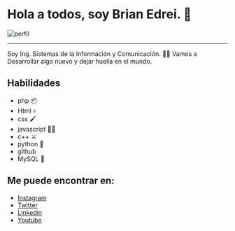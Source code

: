 <h1> Hola a todos, soy Brian Edrei. 🖖 </h1>

 <img src="https://instagram.ftlc1-1.fna.fbcdn.net/v/t51.2885-19/s150x150/248439028_1337465993356769_1240898899502381446_n.jpg?_nc_ht=instagram.ftlc1-1.fna.fbcdn.net&_nc_cat=105&_nc_ohc=x86AOR9b1LYAX88lhvc&edm=AP_V10EBAAAA&ccb=7-4&oh=aa523434fabc2418dd55fad5cfbef432&oe=619F8F37&_nc_sid=4f375e" Alt="perfil">

***
Soy Ing. Sistemas de la Información y Comunicación. 👨‍💻
Vamos a Desarrollar algo nuevo y dejar huella en el mundo.

<h2>Habilidades</h2>

<ul>
 <li> php 📦 </li>
 <li> Html 💀 </li>
 <li> css 🖌️ </li>
 <li> javascript 🏃‍♂️ </li>
 <li> c++ ⚔️ </li>
 <li> python 🐍 </li>
 <li> github </li>
 <li> MySQL 🐬 </li>
 </ul>
<h2>Me puede encontrar en:</h2>

<ul>
  <li><a href="https://www.instagram.com/bemg_develop/?hl=es-la">Instagram</a></li>
  <li><a href="https://twitter.com/BemgDevelop">Twitter</a></li>
  <li><a href="https://www.linkedin.com/in/brian-edrei-mart%C3%ADnez-garc%C3%ADa-4203311a1/">Linkedin</a></li>
 <li><a href="https://www.youtube.com/channel/UC3kKfYQ3xQPVNSVOiidftcQ">Youtube</a></li>
</ul>
